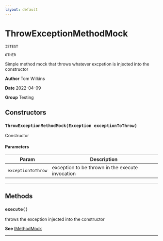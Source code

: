```yaml
---
layout: default
---
```

# ThrowExceptionMethodMock

`ISTEST`

`OTHER`

Simple method mock that throws whatever excpetion is injected into the constructor


**Author** Tom Wilkins


**Date** 2022-04-09


**Group** Testing

## Constructors
### `ThrowExceptionMethodMock(Exception exceptionToThrow)`

Constructor

#### Parameters
|Param|Description|
|---|---|
|`exceptionToThrow`|exception to be thrown in the execute invocation|

---
## Methods
### `execute()`

throws the exception injected into the constructor


**See** [IMethodMock](/docs/Testing/IMethodMock.md)

---
